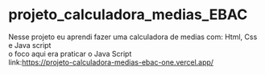 # projeto_calculadora_medias_EBAC
Nesse projeto eu aprendi fazer uma calculadora de medias com: Html, Css e Java script <br>
o foco aqui era praticar o Java Script <br>
link:https://projeto-calculadora-medias-ebac-one.vercel.app/
